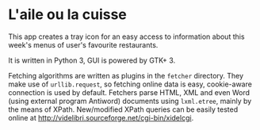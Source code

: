 # L'aile ou la cuisse

This app creates a tray icon for an easy access to information about this week's menus of user's favourite restaurants.

It is written in Python 3, GUI is powered by GTK+ 3.

Fetching algorithms are written as plugins in the `fetcher` directory.
  They make use of `urllib.request`, so fetching online data is easy, cookie-aware connection is used by default.
Fetchers parse HTML, XML and even Word (using external program Antiword) documents using `lxml.etree`,
mainly by the means of XPath.
New/modified XPath queries can be easily tested online at http://videlibri.sourceforge.net/cgi-bin/xidelcgi.
